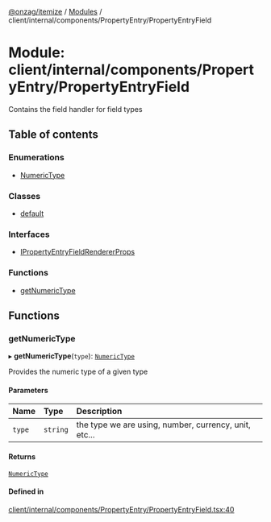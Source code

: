 [@onzag/itemize](../README.md) / [Modules](../modules.md) / client/internal/components/PropertyEntry/PropertyEntryField

# Module: client/internal/components/PropertyEntry/PropertyEntryField

Contains the field handler for field types

## Table of contents

### Enumerations

- [NumericType](../enums/client_internal_components_PropertyEntry_PropertyEntryField.NumericType.md)

### Classes

- [default](../classes/client_internal_components_PropertyEntry_PropertyEntryField.default.md)

### Interfaces

- [IPropertyEntryFieldRendererProps](../interfaces/client_internal_components_PropertyEntry_PropertyEntryField.IPropertyEntryFieldRendererProps.md)

### Functions

- [getNumericType](client_internal_components_PropertyEntry_PropertyEntryField.md#getnumerictype)

## Functions

### getNumericType

▸ **getNumericType**(`type`): [`NumericType`](../enums/client_internal_components_PropertyEntry_PropertyEntryField.NumericType.md)

Provides the numeric type of a given type

#### Parameters

| Name | Type | Description |
| :------ | :------ | :------ |
| `type` | `string` | the type we are using, number, currency, unit, etc... |

#### Returns

[`NumericType`](../enums/client_internal_components_PropertyEntry_PropertyEntryField.NumericType.md)

#### Defined in

[client/internal/components/PropertyEntry/PropertyEntryField.tsx:40](https://github.com/onzag/itemize/blob/f2db74a5/client/internal/components/PropertyEntry/PropertyEntryField.tsx#L40)
